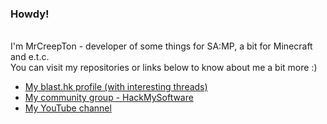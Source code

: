 <h3>Howdy!</h3><br>
I'm MrCreepTon - developer of some things for SA:MP, a bit for Minecraft and e.t.c.<br>
You can visit my repositories or links below to know about me a bit more :)<br>
<ul>
  <li><a href="https://www.blast.hk/members/68417/">My blast.hk profile (with interesting threads)</a>
  <li><a href="https://vk.com/hackmysoftware">My community group - HackMySoftware</a>
  <li><a href="https://www.youtube.com/channel/UC0OomLpuiaKEOEedFN_tJsw">My YouTube channel</a>
</ul>
